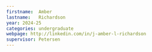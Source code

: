 ```yaml
---
firstname:  Amber
lastname:   Richardson
year: 2024-25
categories: undergraduate
webpage: http://linkedin.com/in/j-amber-l-richardson
supervisor: Petersen
---
```

